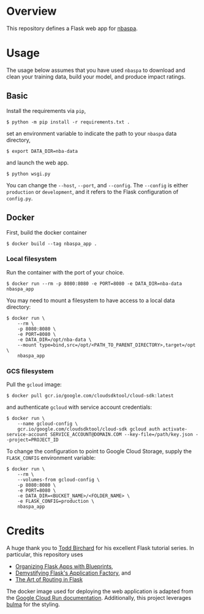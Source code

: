 # Overview

This repository defines a Flask web app for [nbaspa](https://github.com/ak-gupta/nbaspa).

# Usage

The usage below assumes that you have used `nbaspa` to download and clean your training data, build your
model, and produce impact ratings.

## Basic

Install the requirements via `pip`,

```console
$ python -m pip install -r requirements.txt .
```

set an environment variable to indicate the path to your `nbaspa` data directory,

```console
$ export DATA_DIR=nba-data
```

and launch the web app.

```console
$ python wsgi.py
```

You can change the `--host`, `--port`, and `--config`. The `--config` is either `production` or
`development`, and it refers to the Flask configuration of `config.py`.

## Docker

First, build the docker container

```console
$ docker build --tag nbaspa_app .
```

### Local filesystem

Run the container with the port of your choice.

```console
$ docker run --rm -p 8080:8080 -e PORT=8080 -e DATA_DIR=nba-data nbaspa_app
```

You may need to mount a filesystem to have access to a local data directory:

```console
$ docker run \
    --rm \
    -p 8080:8080 \
    -e PORT=8080 \
    -e DATA_DIR=/opt/nba-data \
    --mount type=bind,src=/opt/<PATH_TO_PARENT_DIRECTORY>,target=/opt \
    nbaspa_app
```

### GCS filesystem

Pull the `gcloud` image:

```console
$ docker pull gcr.io/google.com/cloudsdktool/cloud-sdk:latest
```

and authenticate ``gcloud`` with service account credentials:

```console
$ docker run \
    --name gcloud-config \
    gcr.io/google.com/cloudsdktool/cloud-sdk gcloud auth activate-service-account SERVICE_ACCOUNT@DOMAIN.COM --key-file=/path/key.json --project=PROJECT_ID
```

To change the configuration to point to Google Cloud Storage, supply the `FLASK_CONFIG` environment variable:

```console
$ docker run \
    --rm \
    --volumes-from gcloud-config \
    -p 8080:8080 \
    -e PORT=8080 \
    -e DATA_DIR=<BUCKET_NAME>/<FOLDER_NAME> \
    -e FLASK_CONFIG=production \
    nbaspa_app
```

# Credits

A huge thank you to [Todd Birchard](https://github.com/toddbirchard) for his excellent Flask tutorial
series. In particular, this repository uses

* [Organizing Flask Apps with Blueprints](https://hackersandslackers.com/flask-blueprints/),
* [Demystifying Flask's Application Factory](https://hackersandslackers.com/flask-application-factory/), and
* [The Art of Routing in Flask](https://hackersandslackers.com/flask-routes/)

The docker image used for deploying the web application is adapted from the [Google Cloud Run documentation](https://cloud.google.com/run/docs/quickstarts/build-and-deploy/python).
Additionally, this project leverages [bulma](https://bulma.io/) for the styling.
